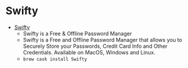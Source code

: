 # Swifty
- [Swifty](https://getswifty.pro/)
  -  Swifty is a Free & Offline Password Manager
  - Swifty is a Free and Offline Password Manager that allows you to Securely Store your Passwords, Credit Card Info and Other Credentials. Available on MacOS, Windows and Linux.
  - `brew cask install Swifty`

